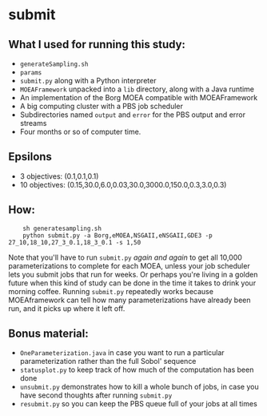 submit
======

## What I used for running this study:

- `generateSampling.sh`
- `params`
- `submit.py` along with a Python interpreter
- `MOEAFramework` unpacked into a `lib` directory, along with a Java runtime
- An implementation of the Borg MOEA compatible with MOEAFramework
- A big computing cluster with a PBS job scheduler
- Subdirectories named `output` and `error` for the PBS output and error streams
- Four months or so of computer time.

## Epsilons

* 3 objectives: (0.1,0.1,0.1)
* 10 objectives:  (0.15,30.0,6.0,0.03,30.0,3000.0,150.0,0.3,3.0,0.3)

## How:
~~~~
    sh generatesampling.sh
    python submit.py -a Borg,eMOEA,NSGAII,eNSGAII,GDE3 -p 27_10,18_10,27_3_0.1,18_3_0.1 -s 1,50
~~~~

Note that you'll have to run `submit.py` *again and again* to get all 10,000 parameterizations to complete for each MOEA, unless your job scheduler lets you submit jobs that run for weeks.  Or perhaps you're living in a golden future when this kind of study can be done in the time it takes to drink your morning coffee.  Running `submit.py` repeatedly works because MOEAframework can tell how many parameterizations have already been run, and it picks up where it left off.

## Bonus material:
- `OneParameterization.java` in case you want to run a particular parameterization rather than the full Sobol' sequence
- `statusplot.py` to keep track of how much of the computation has been done
- `unsubmit.py` demonstrates how to kill a whole bunch of jobs, in case you have second thoughts after running `submit.py`
- `resubmit.py` so you can keep the PBS queue full of your jobs at all times




